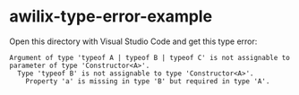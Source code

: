 # awilix-type-error-example

Open this directory with Visual Studio Code and get this type error:

```
Argument of type 'typeof A | typeof B | typeof C' is not assignable to parameter of type 'Constructor<A>'.
  Type 'typeof B' is not assignable to type 'Constructor<A>'.
    Property 'a' is missing in type 'B' but required in type 'A'.
```
